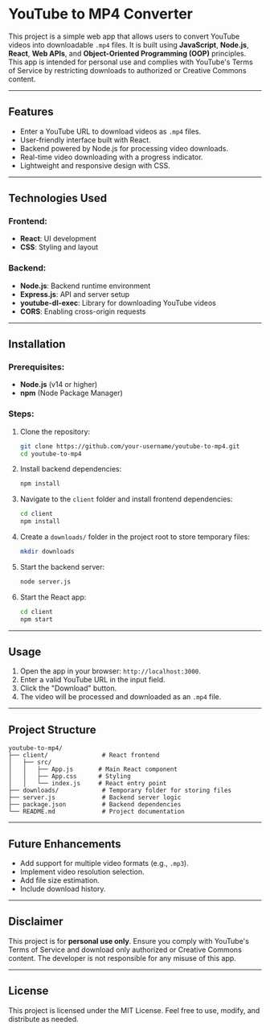 
# YouTube to MP4 Converter

This project is a simple web app that allows users to convert YouTube videos into downloadable `.mp4` files. It is built using **JavaScript**, **Node.js**, **React**, **Web APIs**, and **Object-Oriented Programming (OOP)** principles. This app is intended for personal use and complies with YouTube's Terms of Service by restricting downloads to authorized or Creative Commons content.

---

## Features
- Enter a YouTube URL to download videos as `.mp4` files.
- User-friendly interface built with React.
- Backend powered by Node.js for processing video downloads.
- Real-time video downloading with a progress indicator.
- Lightweight and responsive design with CSS.

---

## Technologies Used

### Frontend:
- **React**: UI development
- **CSS**: Styling and layout

### Backend:
- **Node.js**: Backend runtime environment
- **Express.js**: API and server setup
- **youtube-dl-exec**: Library for downloading YouTube videos
- **CORS**: Enabling cross-origin requests

---

## Installation

### Prerequisites:
- **Node.js** (v14 or higher)
- **npm** (Node Package Manager)

### Steps:

1. Clone the repository:
   ```bash
   git clone https://github.com/your-username/youtube-to-mp4.git
   cd youtube-to-mp4
   ```

2. Install backend dependencies:
   ```bash
   npm install
   ```

3. Navigate to the `client` folder and install frontend dependencies:
   ```bash
   cd client
   npm install
   ```

4. Create a `downloads/` folder in the project root to store temporary files:
   ```bash
   mkdir downloads
   ```

5. Start the backend server:
   ```bash
   node server.js
   ```

6. Start the React app:
   ```bash
   cd client
   npm start
   ```

---

## Usage
1. Open the app in your browser: `http://localhost:3000`.
2. Enter a valid YouTube URL in the input field.
3. Click the "Download" button.
4. The video will be processed and downloaded as an `.mp4` file.

---

## Project Structure
```
youtube-to-mp4/
├── client/               # React frontend
│   ├── src/
│   │   ├── App.js       # Main React component
│   │   ├── App.css      # Styling
│   │   └── index.js     # React entry point
├── downloads/            # Temporary folder for storing files
├── server.js             # Backend server logic
├── package.json          # Backend dependencies
└── README.md             # Project documentation
```

---

## Future Enhancements
- Add support for multiple video formats (e.g., `.mp3`).
- Implement video resolution selection.
- Add file size estimation.
- Include download history.

---

## Disclaimer
This project is for **personal use only**. Ensure you comply with YouTube's Terms of Service and download only authorized or Creative Commons content. The developer is not responsible for any misuse of this app.

---

## License
This project is licensed under the MIT License. Feel free to use, modify, and distribute as needed.


